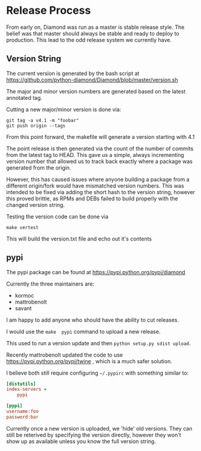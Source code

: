 # Release Process

From early on, Diamond was run as a master is stable release style. The belief was that master should always be stable and ready to deploy to production. This lead to the odd release system we currently have.

## Version String

The current version is generated by the bash script at https://github.com/python-diamond/Diamond/blob/master/version.sh

The major and minor version numbers are generated based on the latest annotated tag.

Cutting a new major/minor version is done via:

```shell
git tag -a v4.1 -m "foobar"
git push origin --tags
```

From this point forward, the makefile will generate a version starting with 4.1

The point release is then generated via the count of the number of commits from the latest tag to HEAD. This gave us a simple, always incrementing version number that allowed us to track back exactly where a package was generated from the origin.

However, this has caused issues where anyone building a package from a different origin/fork would have mismatched version numbers. This was intended to be fixed via adding the short hash to the version string, however this proved brittle, as RPMs and DEBs failed to build properly with the changed version string.

Testing the version code can be done via

```shell
make vertest
```

This will build the version.txt file and echo out it's contents

## pypi

The pypi package can be found at https://pypi.python.org/pypi/diamond

Currently the three maintainers are:

- kormoc
- mattrobenolt
- savant
 
I am happy to add anyone who should have the ability to cut releases.

I would use the `make  pypi` command to upload a new release. 

This used to run a version update and then `python setup.py sdist upload`.

Recently mattrobenolt updated the code to use https://pypi.python.org/pypi/twine , which is a much safer solution.

I believe both still require configuring `~/.pypirc` with something similar to:

```ini
[distutils]
index-servers =
    pypi

[pypi]
username:foo
password:bar
```

Currently once a new version is uploaded, we 'hide' old versions. They can still be reterived by specifying the version directly, however they won't show up as available unless you know the full version string.
